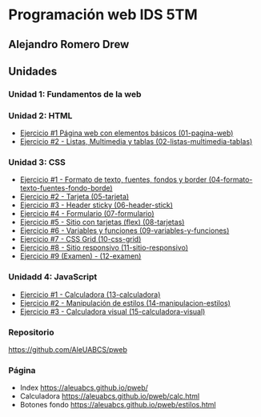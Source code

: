 # Programación web IDS 5TM
## Alejandro Romero Drew

## Unidades

### Unidad 1: Fundamentos de la web

### Unidad 2: HTML
* [Ejercicio #1 Página web con elementos básicos (01-pagina-web)](https://github.com/AleUABCS/pweb/tree/main/01-pagina-web)
* [Ejercicio #2 - Listas, Multimedia y tablas (02-listas-multimedia-tablas)](https://github.com/AleUABCS/pweb/tree/main/02-listas-multimedia-tablas)

### Unidad 3: CSS
* [Ejercicio #1 - Formato de texto, fuentes, fondos y border (04-formato-texto-fuentes-fondo-borde)](https://github.com/AleUABCS/pweb/tree/main/04-formato-texto-fuentes-fondo-borde)
* [Ejercicio #2 - Tarjeta (05-tarjeta)](https://github.com/AleUABCS/pweb/tree/main/05-tarjeta)
* [Ejercicio #3 - Header sticky (06-header-stick)](https://github.com/AleUABCS/pweb/tree/main/06-header-sticky)
* [Ejercicio #4 - Formulario (07-formulario)](https://github.com/AleUABCS/pweb/tree/main/07-formulario)
* [Ejercicio #5 - Sitio con tarjetas (flex) (08-tarjetas)](https://github.com/AleUABCS/pweb/tree/main/08-tarjetas)
* [Ejercicio #6 - Variables y funciones (09-variables-y-funciones)](https://github.com/AleUABCS/pweb/tree/main/09-variables-y-funciones)
* [Ejercicio #7 - CSS Grid (10-css-grid)](https://github.com/AleUABCS/pweb/tree/main/10-css-grid)
* [Ejercicio #8 - Sitio responsivo (11-sitio-responsivo)](https://github.com/AleUABCS/pweb/tree/main/11-sitio-responsivo)
* [Ejercicio #9 (Examen) - (12-examen)](https://github.com/AleUABCS/pweb/tree/main/12-examen)

### Unidadd 4: JavaScript
* [Ejercicio #1 - Calculadora (13-calculadora)](https://github.com/AleUABCS/pweb/tree/main/13-calculadora)
* [Ejercicio #2 - Manipulación de estilos (14-manipulacion-estilos)](https://github.com/AleUABCS/pweb/tree/main/14-manipulacion-estilos)
* [Ejercicio #3 - Calculadora visual (15-calculadora-visual)](https://github.com/AleUABCS/pweb/tree/main/15-calculadora-visual)

### Repositorio
https://github.com/AleUABCS/pweb

### Página
* Index https://aleuabcs.github.io/pweb/
* Calculadora https://aleuabcs.github.io/pweb/calc.html
* Botones fondo https://aleuabcs.github.io/pweb/estilos.html
